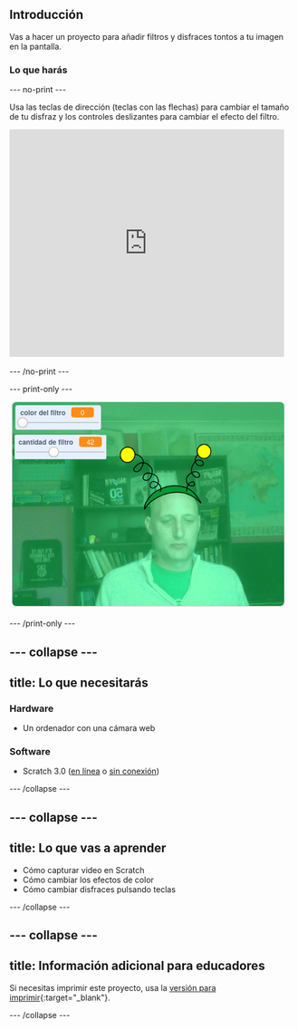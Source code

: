 ## Introducción

Vas a hacer un proyecto para añadir filtros y disfraces tontos a tu imagen en la pantalla.

### Lo que harás

--- no-print ---

Usa las teclas de dirección (teclas con las flechas) para cambiar el tamaño de tu disfraz y los controles deslizantes para cambiar el efecto del filtro. 

<iframe src="https://scratch.mit.edu/projects/384312753/embed" allowtransparency="true" width="485" height="402" frameborder="0" scrolling="no" allowfullscreen mark="crwd-mark"></iframe>

--- /no-print ---

--- print-only ---

![Proyecto terminado](images/final.png)

--- /print-only ---

--- collapse ---
---
title: Lo que necesitarás
---

### Hardware

+ Un ordenador con una cámara web

### Software

+ Scratch 3.0 ([en línea](https://rpf.io/scratchon) o [sin conexión](https://rpf.io/scratchoff))

--- /collapse ---

--- collapse ---
---
title: Lo que vas a aprender
---

- Cómo capturar video en Scratch
- Cómo cambiar los efectos de color
- Cómo cambiar disfraces pulsando teclas

--- /collapse ---

--- collapse ---
---
title: Información adicional para educadores
---

Si necesitas imprimir este proyecto, usa la [versión para imprimir](https://projects.raspberrypi.org/es-ES/projects/scratchchat-filters/print){:target="_blank"}.

--- /collapse ---
